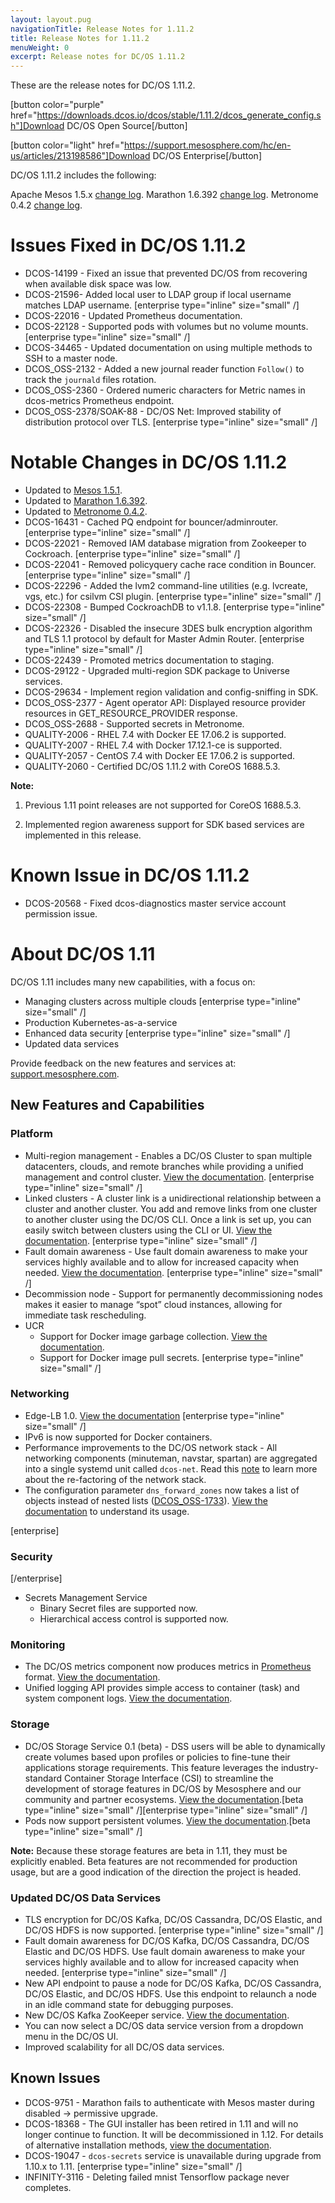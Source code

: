 ```yaml
---
layout: layout.pug
navigationTitle: Release Notes for 1.11.2
title: Release Notes for 1.11.2
menuWeight: 0
excerpt: Release notes for DC/OS 1.11.2
---
```


These are the release notes for DC/OS 1.11.2.

[button color="purple" href="https://downloads.dcos.io/dcos/stable/1.11.2/dcos_generate_config.sh"]Download DC/OS Open Source[/button]

[button color="light" href="https://support.mesosphere.com/hc/en-us/articles/213198586"]Download DC/OS Enterprise[/button]

DC/OS 1.11.2 includes the following:

Apache Mesos 1.5.x [change log](https://github.com/mesosphere/mesos/blob/27d91e1fe46f09b2c74f2dc4efe4f58ae59ae0a8/CHANGELOG).
Marathon 1.6.392 [change log](https://github.com/mesosphere/marathon/releases).
Metronome 0.4.2 [change log](https://github.com/dcos/metronome/releases/tag/v0.4.2).


# <a name="issues-fixed"></a>Issues Fixed in DC/OS 1.11.2

- DCOS-14199 - Fixed an issue that prevented DC/OS from recovering when available disk space was low.
- DCOS-21596-  Added local user to LDAP group if local username matches LDAP username. [enterprise type="inline" size="small" /]
- DCOS-22016 - Updated Prometheus documentation.
- DCOS-22128 - Supported pods with volumes but no volume mounts. [enterprise type="inline" size="small" /]
- DCOS-34465 - Updated documentation on using multiple methods to SSH to a master node. 
- DCOS_OSS-2132 - Added a new journal reader function `Follow()` to track the `journald` files rotation.
- DCOS_OSS-2360 - Ordered numeric characters for Metric names in dcos-metrics Prometheus endpoint.
- DCOS_OSS-2378/SOAK-88 - DC/OS Net: Improved stability of distribution protocol over TLS. [enterprise type="inline" size="small" /]


# <a name="notable-changes"></a>Notable Changes in DC/OS 1.11.2

- Updated to [Mesos 1.5.1](https://github.com/mesosphere/mesos/blob/b2eeb11ede805a7830cd6fb796d0b21a647aba04/CHANGELOG).
- Updated to [Marathon 1.6.392](https://github.com/mesosphere/marathon/releases).
- Updated to [Metronome 0.4.2](https://github.com/dcos/metronome/releases/tag/v0.4.2).
- DCOS-16431 - Cached PQ endpoint for bouncer/adminrouter. [enterprise type="inline" size="small" /]
- DCOS-22021 - Removed IAM database migration from Zookeeper to Cockroach. [enterprise type="inline" size="small" /]
- DCOS-22041 - Removed policyquery cache race condition in Bouncer. [enterprise type="inline" size="small" /]
- DCOS-22296 - Added the lvm2 command-line utilities (e.g. lvcreate, vgs, etc.) for csilvm CSI plugin. [enterprise type="inline" size="small" /]
- DCOS-22308 - Bumped CockroachDB to v1.1.8. [enterprise type="inline" size="small" /]
- DCOS-22326 - Disabled the insecure 3DES bulk encryption algorithm and TLS 1.1 protocol by default for Master Admin Router. [enterprise type="inline" size="small" /]
- DCOS-22439 - Promoted metrics documentation to staging. 
- DCOS-29122 - Upgraded multi-region SDK package to Universe services.
- DCOS-29634 - Implement region validation and config-sniffing in SDK.
- DCOS_OSS-2377 - Agent operator API: Displayed resource provider resources in GET_RESOURCE_PROVIDER response.
- DCOS_OSS-2688 - Supported secrets in Metronome.
- QUALITY-2006 - RHEL 7.4 with Docker EE 17.06.2 is supported.
- QUALITY-2007 - RHEL 7.4 with Docker 17.12.1-ce is supported. 
- QUALITY-2057 - CentOS 7.4 with Docker EE 17.06.2 is supported.
- QUALITY-2060 - Certified DC/OS 1.11.2 with CoreOS 1688.5.3.

**Note:** 
1. Previous 1.11 point releases are not supported for CoreOS 1688.5.3.

2. Implemented region awareness support for SDK based services are implemented in this release.


# <a name="known-issue"></a>Known Issue in DC/OS 1.11.2

- DCOS-20568 - Fixed dcos-diagnostics master service account permission issue.



# About DC/OS 1.11

DC/OS 1.11 includes many new capabilities, with a focus on:
- Managing clusters across multiple clouds [enterprise type="inline" size="small" /]
- Production Kubernetes-as-a-service
- Enhanced data security [enterprise type="inline" size="small" /]
- Updated data services

Provide feedback on the new features and services at: [support.mesosphere.com](https://support.mesosphere.com).

<a name="new-features"></a>
## New Features and Capabilities

### Platform
- Multi-region management - Enables a DC/OS Cluster to span multiple datacenters, clouds, and remote branches while providing a unified management and control cluster. [View the documentation](/1.11/deploying-services/fault-domain-awareness). [enterprise type="inline" size="small" /]
- Linked clusters - A cluster link is a unidirectional relationship between a cluster and another cluster. You add and remove links from one cluster to another cluster using the DC/OS CLI. Once a link is set up, you can easily switch between clusters using the CLI or UI. [View the documentation](/1.11/administering-clusters/multiple-clusters/cluster-links). [enterprise type="inline" size="small" /]
- Fault domain awareness - Use fault domain awareness to make your services highly available and to allow for increased capacity when needed. [View the documentation](/1.11/deploying-services/fault-domain-awareness). [enterprise type="inline" size="small" /]
- Decommission node - Support for permanently decommissioning nodes makes it easier to manage “spot” cloud instances, allowing for immediate task rescheduling.
- UCR
  - Support for Docker image garbage collection. [View the documentation](/1.11/deploying-services/containerizers).
  - Support for Docker image pull secrets. [enterprise type="inline" size="small" /]

### Networking
- Edge-LB 1.0. [View the documentation](https://docs.mesosphere.com/services/edge-lb/1.0/) [enterprise type="inline" size="small" /]
- IPv6 is now supported for Docker containers.
- Performance improvements to the DC/OS network stack - All networking components (minuteman, navstar, spartan) are aggregated into a single systemd unit called `dcos-net`.  Read this [note](/1.11/networking/#a-note-on-software-re-architecture) to learn more about the re-factoring of the network stack.
- The configuration parameter `dns_forward_zones` now takes a list of objects instead of nested lists ([DCOS_OSS-1733](https://jira.mesosphere.com/browse/DCOS_OSS-1733)). [View the documentation](/1.11/installing/oss/custom/configuration/configuration-parameters/#dns-forward-zones) to understand its usage.

[enterprise]
### Security
[/enterprise]
- Secrets Management Service
  - Binary Secret files are supported now.
  - Hierarchical access control is supported now.

### Monitoring
- The DC/OS metrics component now produces metrics in [Prometheus](https://prometheus.io/docs/instrumenting/exposition_formats/) format. [View the documentation](/1.11/metrics).
- Unified logging API provides simple access to container (task) and system component logs. [View the documentation](/1.11/monitoring/logging/logging-api/logging-v2/).

### Storage
- DC/OS Storage Service 0.1 (beta) - DSS users will be able to dynamically create volumes based upon profiles or policies to fine-tune their applications storage requirements. This feature leverages the industry-standard Container Storage Interface (CSI) to streamline the development of storage features in DC/OS by Mesosphere and our community and partner ecosystems. [View the documentation](https://docs.mesosphere.com/services/beta-storage/0.1.0-beta/).[beta type="inline" size="small" /][enterprise type="inline" size="small" /]
- Pods now support persistent volumes. [View the documentation](/1.11/deploying-services/pods).[beta type="inline" size="small" /]

**Note:** Because these storage features are beta in 1.11, they must be explicitly enabled. Beta features are not recommended for production usage, but are a good indication of the direction the project is headed.

### Updated DC/OS Data Services
- TLS encryption for DC/OS Kafka, DC/OS Cassandra, DC/OS Elastic, and DC/OS HDFS is now supported. [enterprise type="inline" size="small" /]
- Fault domain awareness for DC/OS Kafka, DC/OS Cassandra, DC/OS Elastic and DC/OS HDFS. Use fault domain awareness to make your services highly available and to allow for increased capacity when needed. [enterprise type="inline" size="small" /]
- New API endpoint to pause a node for DC/OS Kafka, DC/OS Cassandra, DC/OS Elastic, and DC/OS HDFS. Use this endpoint to relaunch a node in an idle command state for debugging purposes.
- New DC/OS Kafka ZooKeeper service. [View the documentation](/services/kafka-zookeeper).
- You can now select a DC/OS data service version from a dropdown menu in the DC/OS UI.
- Improved scalability for all DC/OS data services.

## <a name="known-issues"></a>Known Issues
- DCOS-9751	- Marathon fails to authenticate with Mesos master during disabled -> permissive upgrade.
- DCOS-18368 - The GUI installer has been retired in 1.11 and will no longer continue to function. It will be decommissioned in 1.12. For details of alternative installation methods, [view the documentation](https://docs.mesosphere.com/1.11/installing).
- DCOS-19047 - `dcos-secrets` service is unavailable during upgrade from 1.10.x to 1.11. [enterprise type="inline" size="small" /]
- INFINITY-3116	- Deleting failed mnist Tensorflow package never completes.
